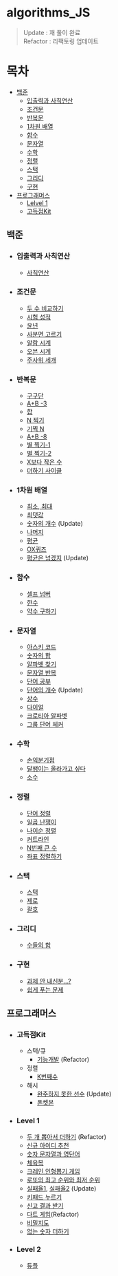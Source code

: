# algorithms_JS

> Update : 재 풀이 완료  
> Refactor : 리팩토링 업데이트  


# 목차

-   [백준](#백준)
    -   [입출력과 사칙연산](#입출력과-사칙연산)
    -   [조건문](#조건문)
    -   [반복문](#반복문)
    -   [1차원 배열](#1차원-배열)
    -   [함수](#함수)
    -   [문자열](#문자열)
    -   [수학](#수학)
    -   [정렬](#정렬)
    -   [스택](#스택)
    -   [그리디](#그리디)
    -   [구현](#구현)
-   [프로그래머스](#프로그래머스)
    -   [Lelvel 1](#Level-1)
    -   [고득점Kit](#고득점kit)

## 백준

-   ### 입출력과 사칙연산
    -   [사칙연산](BaekJoon_Algorithms/10869/app.js)
-   ### 조건문
    -   [두 수 비교하기](BaekJoon_Algorithms/1330/app.js)
    -   [시험 성적](BaekJoon_Algorithms/9498/app.js)
    -   [윤년](BaekJoon_Algorithms/2753/app.js)
    -   [사분면 고르기](BaekJoon_Algorithms/14681/app.js)
    -   [알람 시계](BaekJoon_Algorithms/2884/app.js)
    -   [오븐 시계](BaekJoon_Algorithms/2525/app.js)
    -   [주사위 세개](BaekJoon_Algorithms/2480/app.js)
-   ### 반복문
    -   [구구단](BaekJoon_Algorithms/2739/app.js)
    -   [A+B -3](BaekJoon_Algorithms/10950/app.js)
    -   [합](BaekJoon_Algorithms/8393/app.js)
    -   [N 찍기](BaekJoon_Algorithms/2741/app.js)
    -   [기찍 N](BaekJoon_Algorithms/2742/app.js)
    -   [A+B -8](BaekJoon_Algorithms/11021/app.js)
    -   [별 찍기-1](BaekJoon_Algorithms/2438/app.js)
    -   [별 찍기-2](BaekJoon_Algorithms/2439/app.js)
    -   [X보다 작은 수](BaekJoon_Algorithms/10871/app.js)
    -   [더하기 사이클](BaekJoon_Algorithms/1110/app.js)
-   ### 1차원 배열

    -   [최소, 최대](BaekJoon_Algorithms/10818/app.js)
    -   [최댓값](BaekJoon_Algorithms/2562/app.js)
    -   [숫자의 개수](BaekJoon_Algorithms/2577/app.js) (Update)
    -   [나머지](BaekJoon_Algorithms/3052/app.js)
    -   [평균](BaekJoon_Algorithms/1546/app.js)
    -   [OX퀴즈](BaekJoon_Algorithms/8958/app.js)
    -   [평균은 넘겠지](BaekJoon_Algorithms/4344/app.js) (Update)

-   ### 함수
    -   [셀프 넘버](BaekJoon_Algorithms/4673/app.js)
    -   [한수](BaekJoon_Algorithms/1065/app.js)
    -   [약수 구하기](BaekJoon_Algorithms/2501/app.js)
-   ### 문자열
    -   [아스키 코드](BaekJoon_Algorithms/11654/app.js)
    -   [숫자의 합](BaekJoon_Algorithms/11720/app.js)
    -   [알파벳 찾기](BaekJoon_Algorithms/10809/app.js)
    -   [문자열 반복](BaekJoon_Algorithms/2675/app.js)
    -   [단어 공부](BaekJoon_Algorithms/1157/app.js)
    -   [단어의 개수](BaekJoon_Algorithms/1152/app.js) (Update)
    -   [상수](BaekJoon_Algorithms/2908/app.js)
    -   [다이얼](BaekJoon_Algorithms/5622/app.js)
    -   [크로티아 알파벳](BaekJoon_Algorithms/2941/app.js)
    -   [그룹 단어 체커](BaekJoon_Algorithms/1316/app.js)
-   ### 수학

    -   [손익분기점](BaekJoon_Algorithms/1712/app.js)
    -   [달팽이는 올라가고 싶다](BaekJoon_Algorithms/2869/app.js)
    -   [소수](/BaekJoon_Algorithms/2581/NOTE.md)

-   ### 정렬
    -   [단어 정렬](BaekJoon_Algorithms/1181/app.js)
    -   [일곱 난쟁이](BaekJoon_Algorithms/2309/app.js)
    -   [나이순 정렬](/BaekJoon_Algorithms/10814/app.js)
    -   [커트라인](/BaekJoon_Algorithms/25305)
    -   [N번째 큰 수](/BaekJoon_Algorithms//2693/NOTE.md)
    -   [좌표 정렬하기](/BaekJoon_Algorithms/11650/NOTE.md)
-   ### 스택

    -   [스택](BaekJoon_Algorithms/10828/app.js)
    -   [제로](BaekJoon_Algorithms/10773/app.js)
    -   [괄호](BaekJoon_Algorithms/9012/app.js)

-   ### 그리디

    -   [수들의 합](BaekJoon_Algorithms/1789/app.js)

-   ### 구현
    -   [과제 안 내신분...?](/BaekJoon_Algorithms/5597/NOTE.md)
    -   [쉽게 푸는 문제](/BaekJoon_Algorithms/1292/NOTE.md)

## 프로그래머스

-   ### 고득점Kit
    -   스택/큐
        -   [기능개발](Programmers/Kit/%EC%8A%A4%ED%83%9D%2C%ED%81%90/220605.js) (Refactor)
    -   정렬
        -   [K번째수](Programmers/Kit/%EC%A0%95%EB%A0%AC/220523.js)
    -   해시
        -   [완주하지 못한 선수](Programmers/Kit/%ED%95%B4%EC%8B%9C/220521.js) (Update)
        -   [폰켓몬](/Programmers/Kit/%ED%95%B4%EC%8B%9C/%ED%8F%B0%EC%BC%93%EB%AA%AC/)
-   ### Level 1

    -   [두 개 뽑아서 더하기](/Programmers/Level1/%EB%91%90%20%EA%B0%9C%20%EB%BD%91%EC%95%84%EC%84%9C%20%EB%8D%94%ED%95%98%EA%B8%B0/NOTE.md) (Refactor)
    -   [신규 아이디 추천](Programmers/Level%201/220520.js)
    -   [숫자 문자열과 영단어](Programmers/Level%201/220524.js)
    -   [체육복](Programmers/Level%201/220525.js)
    -   [크레인 인형뽑기 게임](Programmers/Level%201/220526.js)
    -   [로또의 최고 순위와 최저 순위](Programmers/Level%201/220527.js)
    -   [실패율1](Programmers/Level%201/실패율/220601.js), [실패율2](Programmers/Level%201/실패율/220617.js) (Update)
    -   [키패드 누르기](ProgrammersLevel%201//220603.js)
    -   [신고 결과 받기](Programmers/Level%201/220604.js)
    -   [다트 게임](Programmers/Level%201/220611.js)(Refactor)
    -   [비밀지도](Programmers/Level%201/220612.js)
    -   [없는 숫자 더하기](/Programmers/Level1/220704.js)

-   ### Level 2
    -   [튜플](Programmers/Level2/220630.js)

